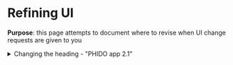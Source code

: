 
# Refining UI

**Purpose**: this page attempts to document where to revise when UI change requests are given to you 

<details>
  <summary>Changing the heading - "PHIDO app 2.1"</summary>

  - Open and edit ```www/hero-image.html```:
    ```
    </head>
    <body>
              ...
             <div class="bottom-text">PHIDO app 2.1</div>
          </div>
       </div>
    </body>
    ```
  
</details>
